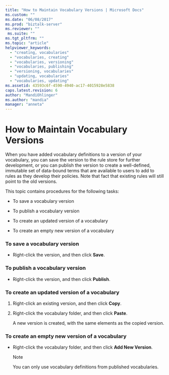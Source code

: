 ```yaml
---
title: "How to Maintain Vocabulary Versions | Microsoft Docs"
ms.custom: ""
ms.date: "06/08/2017"
ms.prod: "biztalk-server"
ms.reviewer: ""
 ms.suite: ""
ms.tgt_pltfrm: ""
ms.topic: "article"
helpviewer_keywords: 
  - "creating, vocabularies"
  - "vocabularies, creating"
  - "vocabularies, versioning"
  - "vocabularies, publishing"
  - "versioning, vocabularies"
  - "updating, vocabularies"
  - "vocabularies, updating"
ms.assetid: 43593c6f-4590-4940-ac17-4015928e5838
caps.latest.revision: 6
author: "MandiOhlinger"
ms.author: "mandia"
manager: "anneta"
---
```

# How to Maintain Vocabulary Versions
When you have added vocabulary definitions to a version of your vocabulary, you can save the version to the rule store for further development, or you can publish the version to create a well-defined, immutable set of data-bound terms that are available to users to add to rules as they develop their policies. Note that fact that existing rules will still point to the old versions.  
  
 This topic contains procedures for the following tasks:  
  
-   To save a vocabulary version  
  
-   To publish a vocabulary version  
  
-   To create an updated version of a vocabulary  
  
-   To create an empty new version of a vocabulary  
  
### To save a vocabulary version  
  
-   Right-click the version, and then click **Save**.  
  
### To publish a vocabulary version  
  
-   Right-click the version, and then click **Publish**.  
  
### To create an updated version of a vocabulary  
  
1.  Right-click an existing version, and then click **Copy**.  
  
2.  Right-click the vocabulary folder, and then click **Paste**.  
  
     A new version is created, with the same elements as the copied version.  
  
### To create an empty new version of a vocabulary  
  
-   Right-click the vocabulary folder, and then click **Add New Version**.  
  
    > [!NOTE]
    >  You can only use vocabulary definitions from published vocabularies.